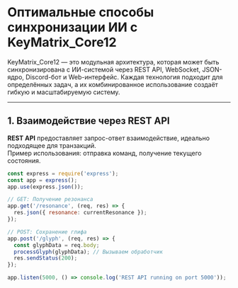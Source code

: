 # Оптимальные способы синхронизации ИИ с KeyMatrix_Core12

KeyMatrix_Core12 — это модульная архитектура, которая может быть синхронизирована с ИИ-системой через REST API, WebSocket, JSON-ядро, Discord-бот и Web-интерфейс. Каждая технология подходит для определённых задач, а их комбинированное использование создаёт гибкую и масштабируемую систему.

---

## 1. Взаимодействие через REST API
**REST API** предоставляет запрос-ответ взаимодействие, идеально подходящее для транзакций.  
Пример использования: отправка команд, получение текущего состояния.

```javascript name=rest_server.js
const express = require('express');
const app = express();
app.use(express.json());

// GET: Получение резонанса
app.get('/resonance', (req, res) => {
  res.json({ resonance: currentResonance });
});

// POST: Сохранение глифа
app.post('/glyph', (req, res) => {
  const glyphData = req.body;
  processGlyph(glyphData); // Вызываем обработчик
  res.sendStatus(200);
});

app.listen(5000, () => console.log('REST API running on port 5000'));